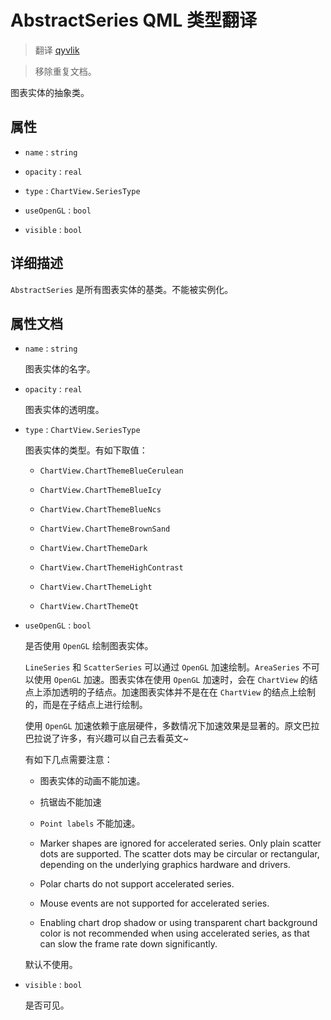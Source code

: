 # AbstractSeries QML 类型翻译

> 翻译 [qyvlik](http://blog.qyvlik.space)

> 移除重复文档。

图表实体的抽象类。

## 属性

+ `name` : `string`

+ `opacity` : `real`

+ `type` : `ChartView.SeriesType`

+ `useOpenGL` : `bool`

+ `visible` : `bool` 

## 详细描述

`AbstractSeries` 是所有图表实体的基类。不能被实例化。

## 属性文档

+ `name` : `string`

    图表实体的名字。

+ `opacity` : `real`

    图表实体的透明度。

+ `type` : `ChartView.SeriesType`

    图表实体的类型。有如下取值：

    + `ChartView.ChartThemeBlueCerulean`
    
    + `ChartView.ChartThemeBlueIcy`
    
    + `ChartView.ChartThemeBlueNcs`
    
    + `ChartView.ChartThemeBrownSand`
    
    + `ChartView.ChartThemeDark`
    
    + `ChartView.ChartThemeHighContrast`
    
    + `ChartView.ChartThemeLight`
    
    + `ChartView.ChartThemeQt`

+ `useOpenGL` : `bool`

    是否使用 `OpenGL` 绘制图表实体。

    `LineSeries` 和 `ScatterSeries` 可以通过 `OpenGL` 加速绘制。`AreaSeries` 不可以使用 `OpenGL` 加速。图表实体在使用 `OpenGL` 加速时，会在 `ChartView` 的结点上添加透明的子结点。加速图表实体并不是在在 `ChartView` 的结点上绘制的，而是在子结点上进行绘制。

    使用 `OpenGL` 加速依赖于底层硬件，多数情况下加速效果是显著的。原文巴拉巴拉说了许多，有兴趣可以自己去看英文~

    有如下几点需要注意：

    + 图表实体的动画不能加速。

    + 抗锯齿不能加速

    + `Point labels` 不能加速。

    + Marker shapes are ignored for accelerated series. Only plain scatter dots are supported. The scatter dots may be circular or rectangular, depending on the underlying graphics hardware and drivers.

    + Polar charts do not support accelerated series.

    + Mouse events are not supported for accelerated series.

    + Enabling chart drop shadow or using transparent chart background color is not recommended when using accelerated series, as that can slow the frame rate down significantly.

    默认不使用。

+ `visible` : `bool` 

    是否可见。
